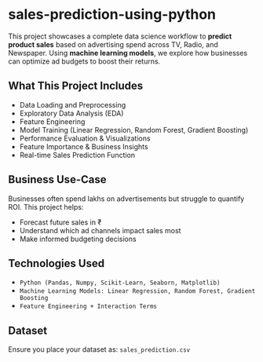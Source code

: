 # sales-prediction-using-python

This project showcases a complete data science workflow to **predict product sales** based on advertising spend across TV, Radio, and Newspaper. Using **machine learning models**, we explore how businesses can optimize ad budgets to boost their returns.

##  What This Project Includes

- Data Loading and Preprocessing
- Exploratory Data Analysis (EDA)
- Feature Engineering
- Model Training (Linear Regression, Random Forest, Gradient Boosting)
- Performance Evaluation & Visualizations
- Feature Importance & Business Insights
- Real-time Sales Prediction Function

##  Business Use-Case

Businesses often spend lakhs on advertisements but struggle to quantify ROI. This project helps:

- Forecast future sales in ₹
- Understand which ad channels impact sales most
- Make informed budgeting decisions

##  Technologies Used

- `Python (Pandas, Numpy, Scikit-Learn, Seaborn, Matplotlib)`
- `Machine Learning Models: Linear Regression, Random Forest, Gradient Boosting`
- `Feature Engineering + Interaction Terms`

##  Dataset

Ensure you place your dataset as: `sales_prediction.csv`

